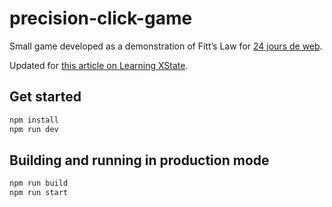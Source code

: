 # precision-click-game

Small game developed as a demonstration of Fitt’s Law for [24 jours de web](https://www.24joursdeweb.fr/).

Updated for [this article on Learning XState](https://fvsch.com/learning-xstate).

## Get started

```sh
npm install
npm run dev
```

## Building and running in production mode

```sh
npm run build
npm run start
```
